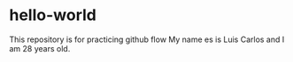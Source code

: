 # hello-world
This repository is for practicing github flow
My name es is Luis Carlos and I am 28 years old.
